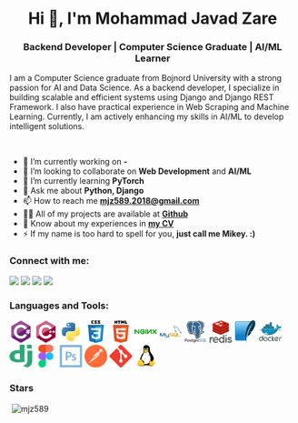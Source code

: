 <h1 align="center">Hi 👋, I'm Mohammad Javad Zare</h1>
<!-- =================================== -->

<h3 align="center">Backend Developer | Computer Science Graduate | AI/ML Learner</h3>
<!-- ----------------------------------------- -->

I am a Computer Science graduate from Bojnord University with a strong passion for AI and Data Science.
As a backend developer, I specialize in building scalable and efficient systems using Django and Django REST Framework.
I also have practical experience in Web Scraping and Machine Learning.
Currently, I am actively enhancing my skills in AI/ML to develop intelligent solutions.

<!-- <p align="left"> <img src="https://komarev.com/ghpvc/?username=mjz589&label=Profile%20views&color=7F00FF&style=flat" alt="mjz589" /> </p> -->
</br>


- 🔭 I’m currently working on **-**
- 🤝 I’m looking to collaborate on **Web Development** and **AI/ML**
- 🌱 I’m currently learning **PyTorch**
- 💬 Ask me about **Python, Django**
- 📫 How to reach me **mjz589.2018@gmail.com**
- 👨‍💻 All of my projects are available at **<a href="https://github.com/mjavadzare">Github<a>** <!-- and **<a href="https://mmd-javad.ir/">My Site<a>** --><!-- - 📝 I regularly write articles on **<a href="http://mmd-javad.ir">mmd-javad.ir<a>** -->
- 📄 Know about my experiences in **<a href="http://mjavadzare.github.io">my CV<a>**
- ⚡ If my name is too hard to spell for you, **just call me Mikey. :)**
</div><h3 align="left">Connect with me:</h3>
<div> <a href="https://www.linkedin.com/in/mohammad-javad-zare" target="_blank"><img src="https://img.shields.io/badge/LinkedIn-0077B5?style=for-the-badge&logo=linkedin&logoColor=white" target="_blank"></a>
<a href="https://github.com/mjavadzare" target="_blank"><img src="https://img.shields.io/badge/GitHub-100000?style=for-the-badge&logo=github&logoColor=white" target="_blank"></a>
<a href="https://instagram.com/mmd.javad__" target="_blank"><img src="https://img.shields.io/badge/Instagram-E4405F?style=for-the-badge&logo=instagram&logoColor=white" target="_blank"></a>
<a href = "mailto:mjz589.2018@gmail.com"><img src="https://img.shields.io/badge/-Gmail-%23333?style=for-the-badge&logo=gmail&logoColor=white" target="_blank"></a>
<!-- 
<p align="left">
<a href="https://linkedin.com/in/mohammad-javad-zare" target="blank"><img align="center" src="/linkedin.png" alt="mohammad-javad-zare" height="30" width="30" /></a> <a href="https://instagram.com/mmd.javad__" target="blank"><img align="center" src="/instagram.png" alt="mmd.javad__" height="30" width="30" /> </a><a href="https://t.me/www_mohammad" target="blank"><img align="center" src="/telegram.png" alt="www_mohammad" height="30" width="30" /></a></p> -->

<h3 align="left">Languages and Tools:</h3>
<p align="left">
<img src="https://raw.githubusercontent.com/teamedwardforever/Readme-Generator/71f25dd8b98329b168142a6b782a107b75eab178/svg/Skills/Languages/csharp-original.svg" alt="Csharp" width="40" height="40"/>
<img src="https://raw.githubusercontent.com/teamedwardforever/Readme-Generator/71f25dd8b98329b168142a6b782a107b75eab178/svg/Skills/Languages/cplusplus-original.svg" alt="CPP" width="40" height="40"/>
<img src="https://raw.githubusercontent.com/teamedwardforever/Readme-Generator/71f25dd8b98329b168142a6b782a107b75eab178/svg/Skills/Languages/python-original.svg" alt="Python" width="40" height="40"/>
<img src="https://raw.githubusercontent.com/teamedwardforever/Readme-Generator/71f25dd8b98329b168142a6b782a107b75eab178/svg/Skills/Frontend/css3-original-wordmark.svg" alt="Css" width="40" height="40"/>
<img src="https://raw.githubusercontent.com/teamedwardforever/Readme-Generator/71f25dd8b98329b168142a6b782a107b75eab178/svg/Skills/Frontend/html5-original-wordmark.svg" alt="HTML" width="40" height="40"/>
<img src="https://raw.githubusercontent.com/teamedwardforever/Readme-Generator/71f25dd8b98329b168142a6b782a107b75eab178/svg/Skills/Backend/nginx-original.svg" alt="Nginx" width="40" height="40"/>
<img src="https://raw.githubusercontent.com/teamedwardforever/Readme-Generator/71f25dd8b98329b168142a6b782a107b75eab178/svg/Skills/Database/mysql-original-wordmark.svg" alt="Mysql" width="40" height="40"/>
<img src="https://raw.githubusercontent.com/teamedwardforever/Readme-Generator/71f25dd8b98329b168142a6b782a107b75eab178/svg/Skills/Database/postgresql-original-wordmark.svg" alt="Postgresql" width="40" height="40"/>
<img src="https://raw.githubusercontent.com/teamedwardforever/Readme-Generator/71f25dd8b98329b168142a6b782a107b75eab178/svg/Skills/Database/redis-original-wordmark.svg" alt="Redis" width="40" height="40"/>
<img src="https://raw.githubusercontent.com/teamedwardforever/Readme-Generator/71f25dd8b98329b168142a6b782a107b75eab178/svg/Skills/Database/sqlite-icon.svg" alt="Sqlite" width="40" height="40"/>
<img src="https://raw.githubusercontent.com/teamedwardforever/Readme-Generator/71f25dd8b98329b168142a6b782a107b75eab178/svg/Skills/Devops/docker-original-wordmark.svg" alt="Docker" width="40" height="40"/>
<img src="https://raw.githubusercontent.com/teamedwardforever/Readme-Generator/71f25dd8b98329b168142a6b782a107b75eab178/svg/Skills/Framework/django.svg" alt="Django" width="40" height="40"/>
<img src="https://raw.githubusercontent.com/teamedwardforever/Readme-Generator/71f25dd8b98329b168142a6b782a107b75eab178/svg/Skills/Software/figma-icon.svg" alt="Figma" width="40" height="40"/>
<img src="https://raw.githubusercontent.com/teamedwardforever/Readme-Generator/71f25dd8b98329b168142a6b782a107b75eab178/svg/Skills/Software/photoshop-line.svg" alt="Photoshop" width="40" height="40"/>
<img src="https://raw.githubusercontent.com/teamedwardforever/Readme-Generator/71f25dd8b98329b168142a6b782a107b75eab178/svg/Skills/Software/getpostman-icon.svg" alt="Postman" width="40" height="40"/>
<img src="https://raw.githubusercontent.com/teamedwardforever/Readme-Generator/71f25dd8b98329b168142a6b782a107b75eab178/svg/Skills/Other/git-scm-icon.svg" alt="Git" width="40" height="40"/>
<img src="https://raw.githubusercontent.com/teamedwardforever/Readme-Generator/71f25dd8b98329b168142a6b782a107b75eab178/svg/Skills/Other/linux-original.svg" alt="Linux" width="40" height="40"/>
</p>

<h3 align="left">Stars</h3>
<p>&nbsp;<img align="center" height="180em" src="https://github-readme-stats.vercel.app/api?username=mjavadzare&show_icons=true&locale=en&theme=buefy" alt="mjz589" /></p>

<!-- <p><img align="center" height="180em" src="https://github-readme-streak-stats.herokuapp.com/?user=mjz589&theme=buefy" alt="mjz589" /></p> --!>


